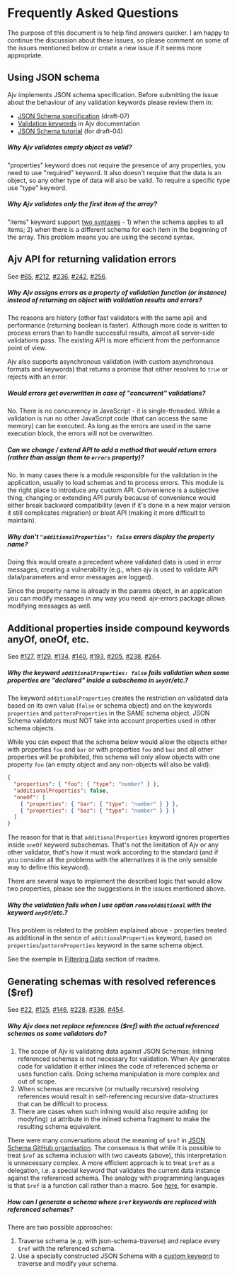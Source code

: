 # Frequently Asked Questions

The purpose of this document is to help find answers quicker. I am happy to continue the discussion about these issues, so please comment on some of the issues mentioned below or create a new issue if it seems more appropriate.



## Using JSON schema

Ajv implements JSON schema specification. Before submitting the issue about the behaviour of any validation keywords please review them in:

- [JSON Schema specification](https://tools.ietf.org/html/draft-handrews-json-schema-validation-00) (draft-07)
- [Validation keywords](https://github.com/epoberezkin/ajv/blob/master/KEYWORDS.md) in Ajv documentation
- [JSON Schema tutorial](https://spacetelescope.github.io/understanding-json-schema/) (for draft-04)


##### Why Ajv validates empty object as valid?

"properties" keyword does not require the presence of any properties, you need to use "required" keyword. It also doesn't require that the data is an object, so any other type of data will also be valid. To require a specific type use "type" keyword.


##### Why Ajv validates only the first item of the array?

"items" keyword support [two syntaxes](https://github.com/epoberezkin/ajv/blob/master/KEYWORDS.md#items) - 1) when the schema applies to all items; 2) when there is a different schema for each item in the beginning of the array. This problem means you are using the second syntax.



## Ajv API for returning validation errors

See [#65](https://github.com/epoberezkin/ajv/issues/65), [#212](https://github.com/epoberezkin/ajv/issues/212), [#236](https://github.com/epoberezkin/ajv/issues/236), [#242](https://github.com/epoberezkin/ajv/issues/242), [#256](https://github.com/epoberezkin/ajv/issues/256).


##### Why Ajv assigns errors as a property of validation function (or instance) instead of returning an object with validation results and errors?

The reasons are history (other fast validators with the same api) and performance (returning boolean is faster). Although more code is written to process errors than to handle successful results, almost all server-side validations pass. The existing API is more efficient from the performance point of view.

Ajv also supports asynchronous validation (with custom asynchronous formats and keywords) that returns a promise that either resolves to `true` or rejects with an error.


##### Would errors get overwritten in case of "concurrent" validations?

No. There is no concurrency in JavaScript - it is single-threaded. While a validation is run no other JavaScript code (that can access the same memory) can be executed. As long as the errors are used in the same execution block, the errors will not be overwritten.


##### Can we change / extend API to add a method that would return errors (rather than assign them to `errors` property)?

No. In many cases there is a module responsible for the validation in the application, usually to load schemas and to process errors. This module is the right place to introduce any custom API. Convenience is a subjective thing, changing or extending API purely because of convenience would either break backward compatibility (even if it's done in a new major version it still complicates migration) or bloat API (making it more difficult to maintain).


##### Why don't `"additionalProperties": false` errors display the property name?

Doing this would create a precedent where validated data is used in error messages, creating a vulnerability (e.g., when ajv is used to validate API data/parameters and error messages are logged).

Since the property name is already in the params object, in an application you can modify messages in any way you need. ajv-errors package allows modifying messages as well.



## Additional properties inside compound keywords anyOf, oneOf, etc.

See [#127](https://github.com/epoberezkin/ajv/issues/127), [#129](https://github.com/epoberezkin/ajv/issues/129), [#134](https://github.com/epoberezkin/ajv/issues/134), [#140](https://github.com/epoberezkin/ajv/issues/140), [#193](https://github.com/epoberezkin/ajv/issues/193), [#205](https://github.com/epoberezkin/ajv/issues/205), [#238](https://github.com/epoberezkin/ajv/issues/238), [#264](https://github.com/epoberezkin/ajv/issues/264).


##### Why the keyword `additionalProperties: false` fails validation when some properties are "declared" inside a subschema in `anyOf`/etc.?

The keyword `additionalProperties` creates the restriction on validated data based on its own value (`false` or schema object) and on the keywords `properties` and `patternProperties` in the SAME schema object. JSON Schema validators must NOT take into account properties used in other schema objects.

While you can expect that the schema below would allow the objects either with properties `foo` and `bar` or with properties `foo` and `baz` and all other properties will be prohibited, this schema will only allow objects with one property `foo` (an empty object and any non-objects will also be valid):

```json
{
  "properties": { "foo": { "type": "number" } },
  "additionalProperties": false,
  "oneOf": [
    { "properties": { "bar": { "type": "number" } } },
    { "properties": { "baz": { "type": "number" } } }
  ]
}
```

The reason for that is that `additionalProperties` keyword ignores properties inside `oneOf` keyword subschemas. That's not the limitation of Ajv or any other validator, that's how it must work according to the standard (and if you consider all the problems with the alternatives it is the only sensible way to define this keyword).

There are several ways to implement the described logic that would allow two properties, please see the suggestions in the issues mentioned above.


##### Why the validation fails when I use option `removeAdditional` with the keyword `anyOf`/etc.?

This problem is related to the problem explained above - properties treated as additional in the sence of `additionalProperties` keyword, based on `properties`/`patternProperties` keyword in the same schema object.

See the exemple in [Filtering Data](https://github.com/epoberezkin/ajv#filtering-data) section of readme.



## Generating schemas with resolved references ($ref)

See [#22](https://github.com/epoberezkin/ajv/issues/22), [#125](https://github.com/epoberezkin/ajv/issues/125), [#146](https://github.com/epoberezkin/ajv/issues/146), [#228](https://github.com/epoberezkin/ajv/issues/228), [#336](https://github.com/epoberezkin/ajv/issues/336), [#454](https://github.com/epoberezkin/ajv/issues/454).


##### Why Ajv does not replace references ($ref) with the actual referenced schemas as some validators do?

1. The scope of Ajv is validating data against JSON Schemas; inlining referenced schemas is not necessary for validation. When Ajv generates code for validation it either inlines the code of referenced schema or uses function calls. Doing schema manipulation is more complex and out of scope.
2. When schemas are recursive (or mutually recursive) resolving references would result in self-referencing recursive data-structures that can be difficult to process.
3. There are cases when such inlining would also require adding (or modyfing) `id` attribute in the inlined schema fragment to make the resulting schema equivalent.

There were many conversations about the meaning of `$ref` in [JSON Schema GitHub organisation](https://github.com/json-schema-org). The consensus is that while it is possible to treat `$ref` as schema inclusion with two caveats (above), this interpretation is unnecessary complex. A more efficient approach is to treat `$ref` as a delegation, i.e. a special keyword that validates the current data instance against the referenced schema. The analogy with programming languages is that `$ref` is a function call rather than a macro. See [here](https://github.com/json-schema-org/json-schema-spec/issues/279), for example.


##### How can I generate a schema where `$ref` keywords are replaced with referenced schemas?

There are two possible approaches:

1. Traverse schema (e.g. with json-schema-traverse) and replace every `$ref` with the referenced schema.
2. Use a specially constructed JSON Schema with a [custom keyword](https://github.com/epoberezkin/ajv/blob/master/CUSTOM.md) to traverse and modify your schema.

